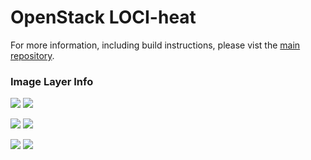 # OpenStack LOCI-heat

For more information, including build instructions, please vist the [main repository](https://github.com/openstack/loci).

### Image Layer Info
[![](https://images.microbadger.com/badges/version/yaodu/heat:latest.svg)](https://microbadger.com/images/yaodu/heat:latest "yaodu/heat:latest") [![](https://images.microbadger.com/badges/image/yaodu/heat:latest.svg)](https://microbadger.com/images/yaodu/heat:latest "yaodu/heat:latest")

[![](https://images.microbadger.com/badges/version/yaodu/heat:ubuntu.svg)](https://microbadger.com/images/yaodu/heat:ubuntu "yaodu/heat:ubuntu") [![](https://images.microbadger.com/badges/image/yaodu/heat:ubuntu.svg)](https://microbadger.com/images/yaodu/heat:ubuntu "yaodu/heat:ubuntu")

[![](https://images.microbadger.com/badges/version/yaodu/heat:centos.svg)](https://microbadger.com/images/yaodu/heat:centos "yaodu/heat:centos") [![](https://images.microbadger.com/badges/image/yaodu/heat:centos.svg)](https://microbadger.com/images/yaodu/heat:centos "yaodu/heat:centos")
